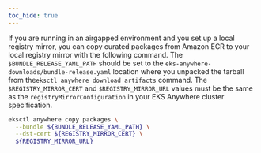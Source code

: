 ```yaml
---
toc_hide: true
---
```

If you are running in an airgapped environment and you set up a local registry mirror, you can copy curated packages from Amazon ECR to your local registry mirror with the following command. The `$BUNDLE_RELEASE_YAML_PATH` should be set to the `eks-anywhere-downloads/bundle-release.yaml` location where you unpacked the tarball from the`eksctl anywhere download artifacts` command. The `$REGISTRY_MIRROR_CERT` and `$REGISTRY_MIRROR_URL` values must be the same as the `registryMirrorConfiguration` in your EKS Anywhere cluster specification.

```bash
eksctl anywhere copy packages \
  --bundle ${BUNDLE_RELEASE_YAML_PATH} \
  --dst-cert ${REGISTRY_MIRROR_CERT} \
  ${REGISTRY_MIRROR_URL}
```